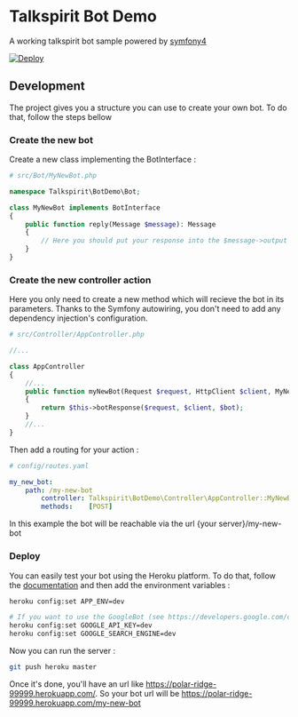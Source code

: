 # Talkspirit Bot Demo

A working talkspirit bot sample powered by [symfony4](https://symfony.com/)

[![Deploy](https://www.herokucdn.com/deploy/button.svg)](https://heroku.com/deploy?template=https://github.com/talkspirit/bot-demo?env[APP_ENV]=prod)

## Development

The project gives you a structure you can use to create your own bot. To do that, follow the steps bellow

### Create the new bot

Create a new class implementing the BotInterface :

```php
# src/Bot/MyNewBot.php

namespace Talkspirit\BotDemo\Bot;

class MyNewBot implements BotInterface
{
    public function reply(Message $message): Message
    {
        // Here you should put your response into the $message->output attribute.
    }
}
```

### Create the new controller action

Here you only need to create a new method which will recieve the bot in its parameters.
Thanks to the Symfony autowiring, you don't need to add any dependency injection's configuration. 

```php
# src/Controller/AppController.php

//...

class AppController
{
    //...
    public function myNewBot(Request $request, HttpClient $client, MyNewBot $bot)
    {
        return $this->botResponse($request, $client, $bot);
    }
    //...
}
```

Then add a routing for your action :

```yaml
# config/routes.yaml

my_new_bot:
    path: /my-new-bot
        controller: Talkspirit\BotDemo\Controller\AppController::MyNewBot
        methods:    [POST]
```

In this example the bot will be reachable via the url {your server}/my-new-bot

### Deploy

You can easily test your bot using the Heroku platform. To do that, follow the [documentation](https://devcenter.heroku.com/articles/git) and then add the environment variables :

```bash
heroku config:set APP_ENV=dev

# If you want to use the GoogleBot (see https://developers.google.com/custom-search/json-api/v1/overview)
heroku config:set GOOGLE_API_KEY=dev
heroku config:set GOOGLE_SEARCH_ENGINE=dev

```

Now you can run the server :

```bash
git push heroku master
```

Once it's done, you'll have an url like https://polar-ridge-99999.herokuapp.com/. So your bot url will be https://polar-ridge-99999.herokuapp.com/my-new-bot
